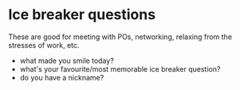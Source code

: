 # Ice breaker questions

These are good for meeting with POs, networking, relaxing from the stresses of work, etc.

- what made you smile today?
- what's your favourite/most memorable ice breaker question?
- do you have a nickname?

